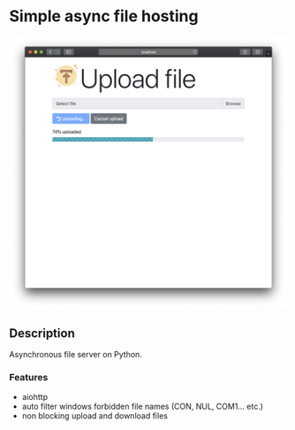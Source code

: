 # **Simple async file hosting**

![main window](img/main.png?raw=true)


## Description

Asynchronous file server on Python.

### Features

- aiohttp
- auto filter windows forbidden file names (CON, NUL, COM1...  etc.)
- non blocking upload and download files
